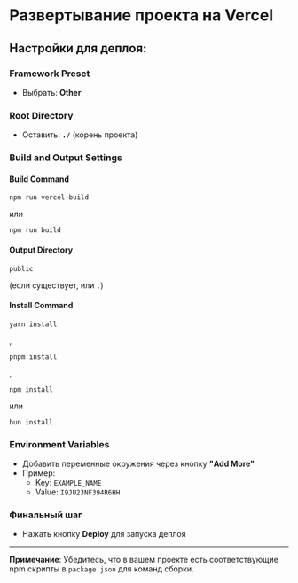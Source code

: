 # Развертывание проекта на Vercel

## Настройки для деплоя:

### Framework Preset
- Выбрать: **Other**

### Root Directory
- Оставить: **`./`** (корень проекта)

### Build and Output Settings

#### Build Command
```
npm run vercel-build
```
или
```
npm run build
```

#### Output Directory
```
public
```
(если существует, или `.`)

#### Install Command
```
yarn install
```
,
```
pnpm install
```
,
```
npm install
```
или
```
bun install
```

### Environment Variables
- Добавить переменные окружения через кнопку **"Add More"**
- Пример: 
  - Key: `EXAMPLE_NAME`
  - Value: `I9JU23NF394R6HH`

### Финальный шаг
- Нажать кнопку **Deploy** для запуска деплоя

---

**Примечание**: Убедитесь, что в вашем проекте есть соответствующие npm скрипты в `package.json` для команд сборки.